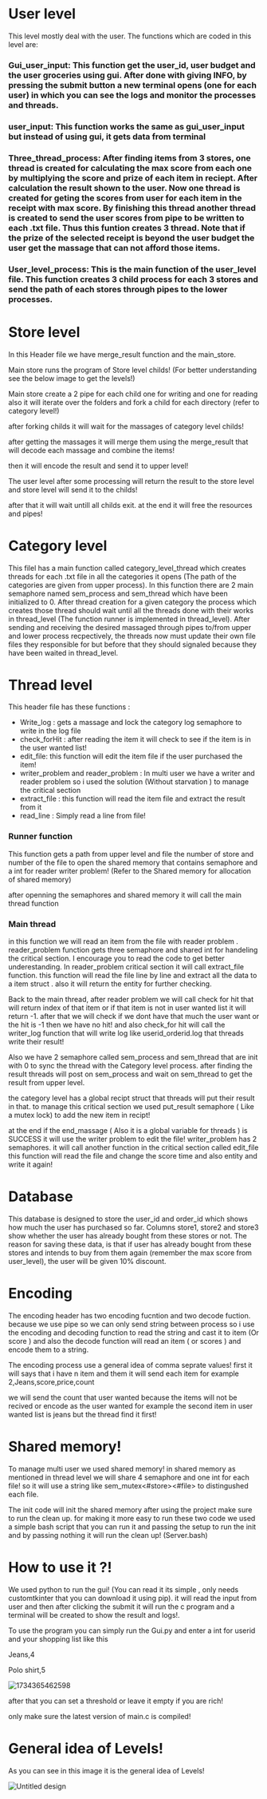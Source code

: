 # User level

This level mostly deal with the user. The functions which are coded in this level are:

### Gui_user_input: This function get the user_id, user budget and the user groceries using gui. After done with giving INFO, by pressing the submit button a new terminal opens (one for each user) in which you can see the logs and monitor the processes and threads.

### user_input: This function works the same as gui_user_input but instead of using gui, it gets data from terminal

### Three_thread_process: After finding items from 3 stores, one thread is created for calculating the max score from each one by multiplying the score and prize of each item in reciept. After calculation the result shown to the user. Now one thread is created for geting the scores from user for each item in the receipt with max score. By finishing this thread another thread is created to send the user scores from pipe to be written to each .txt file. Thus this funtion creates 3 thread. Note that if the prize of the selected receipt is beyond the user budget the user get the massage that can not afford those items.

### User_level_process: This is the main function of the user_level file. This function creates 3 child process for each 3 stores and send the path of each stores through pipes to the lower processes.

# Store level

In this Header file we have merge_result function and the main_store.

Main store runs the program of Store level childs! (For better understanding see the below image to get the levels!)

Main store create a 2 pipe for each child one for writing and one for reading also it will iterate over the folders and fork a child for each directory (refer to category level!)

after forking childs it will wait for the massages of category level childs!

after getting the massages it will merge them using the merge_result that will decode each massage and combine the items!

then it will encode the result and send it to upper level!

The user level after some processing will return the result to the store level and store level will send it to the childs!

after that it will wait untill all childs exit. at the end it will free the resources and pipes!

# Category level

This filel has a main function called category_level_thread which creates threads for each .txt file in all the categories it opens (The path of the categories are given from upper process). In this function there are 2 main semaphore named sem_process and sem_thread which have been initialized to 0. After thread creation for a given category the process which creates those thread should wait until all the threads done with their works in thread_level (The function runner is implemented in thread_level). After sending and receiving the desired massaged through pipes to/from upper and lower process recpectively, the threads now must update their own file files they responsible for but before that they should signaled because they have been waited in thread_level.

# Thread level

This header file has these functions :

- Write_log : gets a massage and lock the category log semaphore to write in the log file
- check_forHit : after reading the item it will check to see if the item is in the user wanted list!
- edit_file: this function will edit the item file if the user purchased the item!
- writer_problem and reader_problem : In multi user we have a writer and reader problem so i used the solution (Without starvation ) to manage the critical section
- extract_file : this function will read the item file and extract the result from it
- read_line : Simply read a line from file!

### Runner function

This function gets a path from upper level and file the number of store and number of the file to open the shared memory that contains semaphore and a int for reader writer problem! (Refer to the Shared memory for allocation of shared memory)

after openning the semaphores and shared memory it will call the main thread function

### Main thread

in this function we will read an item from the file with reader problem . reader_problem function gets three semaphore and shared int  for handeling the critical section. I encourage you to read the code to get better underestanding. In reader_problem critical section it will call extract_file function. this function will read the file line by line and extract all the data to a item struct . also it will return the entity for further checking.

Back to the main thread, after reader problem we will call check for hit that will return index of that item or if that item is not in user wanted list it will return -1. after that we will check if we dont have that much the user want or the hit is -1 then we have no hit! and also check_for hit will call the writer_log function that will write log like userid_orderid.log that threads write their result!

Also we have 2 semaphore called sem_process and sem_thread that are init with 0 to sync the thread with the Category level process. after finding the result threads will post on sem_process and wait on sem_thread to get the result from upper level.

the category level has a global recipt struct that threads will put their result in that. to manage this critical section we used put_result semaphore ( Like a mutex lock) to add the new item in recipt!

at the end if the end_massage ( Also it is a global variable for threads ) is SUCCESS it will use the writer problem to edit the file! writer_problem has 2 semaphores. it will call another function in the critical section called edit_file this function will read the file and change the score time and also entity and write it again!

# Database

This database is designed to store the user_id and order_id which shows how much the user has purchased so far. Columns store1, store2 and store3  show whether the user has already bought from these stores or not. The reason for saving these data, is that if user has already bought from these stores and intends to buy from them again (remember the max score from user_level), the user will be given 10% discount.

# Encoding

The encoding header has two encoding fucntion and two decode fuction. because we use pipe so we can only send string between process so i use the encoding and decoding function to read the string and cast it to item (Or score ) and also the decode function will read an item ( or scores ) and encode them to a string.

The encoding process use a general idea of comma seprate values! first it will says that i have n item and them it will send each item for example 2,Jeans,score,price,count

we will send the count that user wanted because the items will not be recived or encode as the user wanted for example the second item in user wanted list is jeans but the thread find it first!

# Shared memory!
To manage multi user we used shared memory! in shared memory as mentioned in thread level we will share 4 semaphore and one int for each file! so it will use a string like sem_mutex<#store><#file> to distingushed each file.

The init code will init the shared memory after using the project make sure to run the clean up. for making it more easy to run these two code we used a simple bash script that you can run it and passing the setup to run the init and by passing nothing it will run the clean up! (Server.bash)

# How to use it ?!

We used python to run the gui! (You can read it its simple , only needs customtkinter that you can download it using pip). it will read the input from user and then after clicking the submit it will run the c program and a terminal will be created to show the result and logs!.

To use the program you can simply run the Gui.py and enter a int for userid and your shopping list like this

Jeans,4

Polo shirt,5

![1734365462598](images/Readme/1734365462598.png)

after that you can set a threshold or leave it empty if you are rich!

only make sure the latest version of main.c is compiled!

# General idea of Levels!

As you can see in this image it is the general idea of Levels!

![Untitled design](https://github.com/user-attachments/assets/cc45d08f-3cc0-49a6-a631-f13fa27c58d9)

